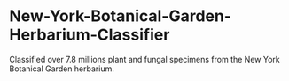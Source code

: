 # New-York-Botanical-Garden-Herbarium-Classifier
Classified over 7.8 millions plant and fungal specimens from the New York Botanical Garden herbarium. 
